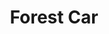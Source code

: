 ---
title: "Forest Car"
url: /ciudad-autonoma-de-buenos-aires/forest-car-avenida-forest/
shop: Autohaus
---
